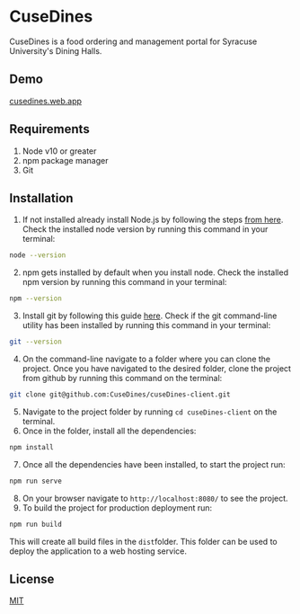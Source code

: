 # CuseDines

CuseDines is a food ordering and management portal for Syracuse University's Dining Halls.

## Demo
[cusedines.web.app](cusedines.web.app)

## Requirements

1. Node v10 or greater
2. npm package manager
3. Git

## Installation
1. If not installed already install Node.js by following the steps [from here](https://nodejs.org/en/download/). 
Check the installed node version by running this command in your terminal:

```bash
node --version
```

2. npm gets installed by default when you install node. Check the installed npm version by running this command in your terminal:
```bash
npm --version
```
3. Install git by following this guide [here](https://git-scm.com/book/en/v2/Getting-Started-Installing-Git). Check if the git command-line utility has been installed by running this command in your terminal:
```bash
git --version
```
4. On the command-line navigate to a folder where you can clone the project. Once you have navigated to the desired folder, clone the project from github by running this command on the terminal:
```bash
git clone git@github.com:CuseDines/cuseDines-client.git
```
5. Navigate to the project folder by running ```cd cuseDines-client``` on the terminal.
6. Once in  the folder, install all the dependencies:
```bash
npm install
```
7. Once all the dependencies have been installed, to start the project run:
```bash
npm run serve
```
8. On your browser navigate to ``` http://localhost:8080/ ``` to see the project.
9. To build the project for production deployment run:
```bash
npm run build
```
This will create all build files in the ``` dist ```folder. This folder can be used to deploy the application to a web hosting service.



## License
[MIT](https://choosealicense.com/licenses/mit/)
